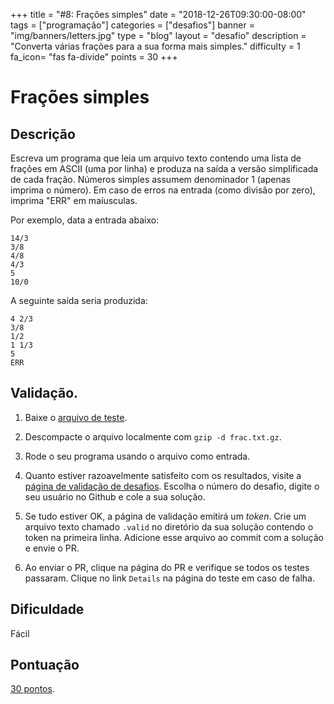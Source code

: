 +++
title = "#8: Frações simples"
date = "2018-12-26T09:30:00-08:00"
tags = ["programação"]
categories = ["desafios"]
banner = "img/banners/letters.jpg"
type = "blog"
layout = "desafio"
description = "Converta várias frações para a sua forma mais simples."
difficulty = 1
fa_icon= "fas fa-divide"
points = 30
+++

# Frações simples

## Descrição

Escreva um programa que leia um arquivo texto contendo uma lista de frações em
ASCII (uma por linha) e produza na saída a versão simplificada de cada fração.
Números simples assumem denominador 1 (apenas imprima o número).  Em caso de
erros na entrada (como divisão por zero), imprima "ERR" em maíusculas.

Por exemplo, data a entrada abaixo:

```
14/3
3/8
4/8
4/3
5
10/0
```

A seguinte saída seria produzida:

```
4 2/3
3/8
1/2
1 1/3
5
ERR
```

## Validação.

1. Baixe o [arquivo de teste](https://osprogramadores.com/files/d08/frac.txt.gz).

1. Descompacte o arquivo localmente com `gzip -d frac.txt.gz`.

1. Rode o seu programa usando o arquivo como entrada.

1. Quanto estiver razoavelmente satisfeito com os resultados, visite a [página de validação de desafios](https://osprogramadores.com/v). Escolha o número do desafio, digite o seu usuário no Github e cole a sua solução.

1. Se tudo estiver OK, a página de validação emitirá um _token_. Crie um arquivo texto chamado `.valid` no diretório da sua solução contendo o token na primeira linha. Adicione esse arquivo ao commit com a solução e envie o PR.

1. Ao enviar o PR, clique na página do PR e verifique se todos os testes passaram. Clique no link `Details` na página do teste em caso de falha.

## Dificuldade

Fácil

## Pontuação

[30 pontos](https://osprogramadores.com/scores).
